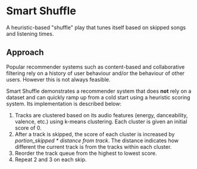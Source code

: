 # Smart Shuffle
A heuristic-based "shuffle" play that tunes itself based on skipped songs and listening times.

## Approach
Popular recommender systems such as content-based and collaborative filtering rely on a history of user behaviour and/or the behaviour of other users. However this is not always feasible.

Smart Shuffle demonstrates a recommender system that does **not** rely on a dataset and can quickly ramp up from a cold start using a heuristic scoring system. Its implementation is described below:

1. Tracks are clustered based on its audio features (energy, danceability, valence, etc.) using k-means clustering. Each cluster is given an initial score of 0.
2. After a track is skipped, the score of each cluster is increased by _portion_skipped * distance from track_. The distance indicates how different the current track is from the tracks within each cluster.
3. Reorder the track queue from the highest to lowest score.
4. Repeat 2 and 3 on each skip.
